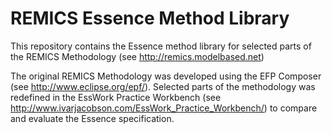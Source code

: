 REMICS Essence Method Library
==============

This repository contains the Essence method library for selected parts of the REMICS Methodology (see http://remics.modelbased.net)

The original REMICS Methodology was developed using the EFP Composer (see http://www.eclipse.org/epf/).
Selected parts of the methodology was redefined in the EssWork Practice Workbench (see http://www.ivarjacobson.com/EssWork_Practice_Workbench/) to compare and evaluate the Essence specification.
